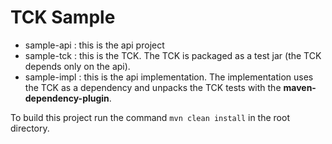 TCK Sample
==========

* sample-api  : this is the api project
* sample-tck  : this is the TCK. The TCK is packaged as a test jar (the TCK depends only on the api).
* sample-impl : this is the api implementation. The implementation uses the TCK as a dependency and unpacks the TCK tests
with the **maven-dependency-plugin**.

To build this project run the command `mvn clean install` in the root directory.
